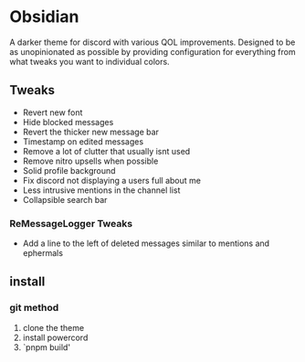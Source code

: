 # Obsidian
A darker theme for discord with various QOL improvements. Designed to be as unopinionated as possible by providing configuration for everything from what tweaks you want to individual colors.

## Tweaks
- Revert new font
- Hide blocked messages
- Revert the thicker new message bar
- Timestamp on edited messages
- Remove a lot of clutter that usually isnt used
- Remove nitro upsells when possible
- Solid profile background
- Fix discord not displaying a users full about me
- Less intrusive mentions in the channel list
- Collapsible search bar

### ReMessageLogger Tweaks
- Add a line to the left of deleted messages similar to mentions and ephermals

## install
### git method 
1. clone the theme
2. install powercord
3. `pnpm build'
